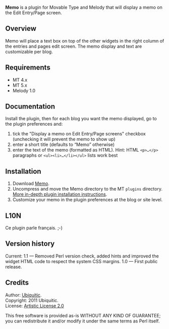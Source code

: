 **Memo** is a plugin for Movable Type and Melody that will display a memo on the Edit Entry/Page screen.

## Overview

Memo will place a text box on top of the other widgets in the right column of the entries and pages edit screen. The memo display and text are customizable per blog.


## Requirements

* MT 4.x
* MT 5.x
* Melody 1.0

## Documentation

Install the plugin, then for each blog you want the memo displayed, go to the plugin preferences and:

1. tick the "Display a memo on Edit Entry/Page screens" checkbox (unchecking it will prevent the memo to show up)
1. enter a short title (defaults to “Memo” otherwise)
1. enter the text of the memo (formatted as HTML). Hint: HTML <code>&lt;p&gt;…&lt;/p&gt;</code> paragraphs or  <code>&lt;ul&gt;&lt;li&gt;…&lt;/li&gt;&lt;/ul&gt;</code> lists work best


## Installation

1. Download <a href="http://github.com/padawan/mt-plugin-memo">Memo</a>.
1. Uncompress and move the Memo directory to the MT `plugins` directory. [More in-depth plugin installation instructions](http://tinyurl.com/easy-plugin-install).
1. Customize your memo in the plugin preferences at the blog or site level.


## L10N

Ce plugin parle français. ;-)


## Version history

Current: 1.1 — Removed Perl version check, added hints and improved the widget HTML code to respect the system CSS margins.
1.0 — First public release.


## Credits

Author: [Ubiquitic](http://ubiquitic.com/).  
Copyright: 2011 Ubiquitic.  
License: [Artistic License 2.0](http://www.opensource.org/licenses/artistic-license-2.0.php)

This free software is provided as-is WITHOUT ANY KIND OF GUARANTEE; you can redistribute it and/or modify it under the same terms as Perl itself.
